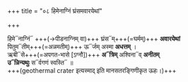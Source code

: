 +++
title = "०८ हिमेनाग्निं घ्रंसमवारयेथां"

+++

हिमे᳓नाग्निं᳓ +++(→पीडनाग्निम् वा)+++ घ्रंस᳓म्+++(=घर्मम्)+++ **अवारयेथां**  
पितुम᳓तीम्+++(=अन्नमतीम्)+++ ऊ᳓र्जम् अस्मा **अधत्तम्** ।  
ऋबी᳓से+++(=अपगत-भासे [ऽग्नौ])+++ **अ᳓त्रिम्** अश्विना᳓व् **अनीतम्**  
**उ᳓न्निन्यथुः** स᳓र्वगणं स्वस्ति᳓ ॥  
+++(geothermal crater इत्यस्माद् इति मानसतरङ्गिणीकृत ऊहः।)+++ 
